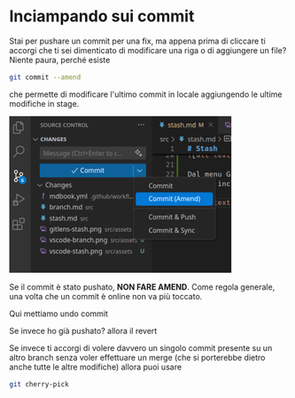 # Inciampando sui commit

Stai per pushare un commit per una fix, ma appena prima di cliccare ti accorgi che
ti sei dimenticato di modificare una riga o di aggiungere un file? Niente paura, perché esiste

```bash
git commit --amend
```

che permette di modificare l'ultimo commit in locale aggiungendo le ultime modifiche in stage.

![alt text](./assets/vscode-amend.png)

<div class="warning">

Se il commit è stato pushato, **NON FARE AMEND**.
Come regola generale, una volta che un commit è online non va più toccato.

</div>

Qui mettiamo undo commit

Se invece ho già pushato? allora il revert

Se invece ti accorgi di volere davvero un singolo commit presente su un altro branch senza voler effettuare un merge (che si porterebbe dietro anche tutte le altre modifiche) allora puoi usare

```bash
git cherry-pick
```


